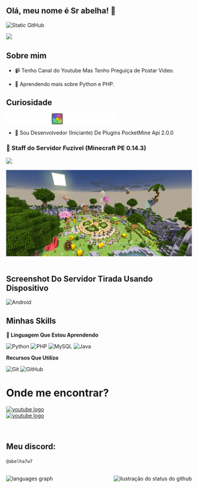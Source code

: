 ## Olá, meu nome é Sr abelha! 🍯

<img src="https://img.shields.io/static/v1?label=Perfil&message=Sr abelha&color=f8efd4&style=for-the-badge&logo=GitHub" alt="Static GitHub">

![](https://komarev.com/ghpvc/?username=gusta7w7&color=006bed)

## Sobre mim

- 📹 Tenho Canal do Youtube Mas Tenho Preguiça de Postar Video.

- 🌱 Aprendendo mais sobre Python e PHP.

## Curiosidade

<img align='center' src="https://raw.githubusercontent.com/pmmp/PocketMine-MP/stable/.github/readme/pocketmine-dark-rgb.gif" alt="languages graph" height="30" />
</div>

- 🧱 Sou Desenvolvedor (Iniciante) De Plugins PocketMine Api 2.0.0


### 🧢 Staff do Servidor Fuzivel (Minecraft PE 0.14.3)

[![](https://dcbadge.vercel.app/api/server/hHUDgKCGXP?style=flat)](https://discord.gg/hHUDgKCGXP)

<img align='right' 
src="https://raw.githubusercontent.com/gusta7w7/gusta7w7/main/Screenshot_20240303_181249_Minecraft%20-%20Pocket%20Edition.png" alt="Fuzivel"/>
</div>  

ㅤㅤㅤㅤㅤㅤㅤㅤㅤㅤㅤ

## Screenshot Do Servidor Tirada Usando Dispositivo

![Android](https://img.shields.io/badge/Android-3DDC84?style=for-the-badge&logo=android&logoColor=white)

## Minhas Skills

**🌱 Linguagem Que Estou Aprendendo**

![Python](https://img.shields.io/badge/Python-3776AB?style=for-the-badge&logo=python&logoColor=white)
![PHP](https://img.shields.io/badge/PHP-777BB4?style=for-the-badge&logo=php&logoColor=white)
![MySQL](https://img.shields.io/badge/-MySQL-333333?style=for-the-badge&logo=mysql&logoColor=white)
![Java](https://img.shields.io/badge/Java-ED8B00?style=for-the-badge&logo=java&logoColor=white)
  

**Recursos Que Utilizo**

![Git](https://img.shields.io/badge/-Git-333333?tyle=for-the-badge&logo=git&logoColor=white)
![GitHub](https://img.shields.io/badge/-GitHub-333333?tyle=for-the-badge&logo=github&logoColor=white)

Onde me encontrar?
===

<div align="left">
  <a href="https://youtube.com/@abelha7w7" target="_blank">
    <img src="https://img.shields.io/static/v1?message=Meu Canal&logo=youtube&label=&color=FF0000&logoColor=white&labelColor=style=flat&logo=youtube" height="22" alt="youtube logo"  />
  </a>
</div>

<div align="left">
  <a href="https://github.com/gusta7w7" target="_blank">
    <img src="https://img.shields.io/badge/-GitHub-333333?style=flat&logo=github" height="22" alt="youtube logo"  />
  </a>
</div>

ㅤㅤㅤㅤㅤㅤㅤㅤㅤㅤ
## Meu discord:

`@abelha7w7`

<br/>

<img align='right' src="https://github-readme-stats.vercel.app/api?username=gusta7w7&show_icons=true&title_color=783c00&text_color=af552e&icon_color=783c00&bg_color=f8efd4&cache_seconds=2300" alt="ilustração do status do github">

 <img src="https://github-readme-stats.vercel.app/api/top-langs?username=gusta7w7&locale=en&hide_title=false&layout=compact&card_width=320&langs_count=5&theme=dracula&hide_border=false" height="150" alt="languages graph"  />
</div>
